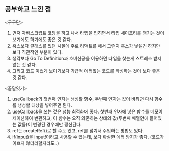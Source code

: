 ## 공부하고 느낀 점

<구구단>

1. 먼저 자바스크립트 코딩을 하고 나서 타입을 입히면서 타입 세이프티를 챙기는 것이 보기에도 하기에도 좋은 것 같다.
2. 훅스보다 클래스를 썼던 시절에 주로 리액트를 해서 그런지 훅스가 낯설긴 하지만 보다 직관적인 부분이 있다.
3. 생각보다 Go To Definition과 호버신공을 이용하면 타입을 찾는게 스트레스 받지 않는 것 같다.
4. 그리고 코드 이쁘게 보이기보다 가급적 에러없는 코드를 작성하는 것이 보다 좋은 것 같다.

<끝말잇기>

1. useCallback의 첫번째 인자는 생성할 함수, 두번째 인자는 값이 바뀌면 다시 함수를 생성할 대상을 넣어주면 된다.
2. useCallback을 쓰는 것은 성능 최적화에 좋다. 첫번째 인자에 넣은 함수를 메모이제이션하여 변환하고, 이 함수는
   오직 의존하는 상태의 값(두번째 배열안에 들어있는 값들)이 변경된 경우에만 갱신된다.
3. ref는 createRef()로 할 수도 있고, ref를 넘겨서 주입하는 방법도 있다.
4. if(input)을 input!이라고 사용할 수 있는데, 보다 확실한 에러 방지가 좋다. (코드가 이쁘지 않더라할지라도..)
